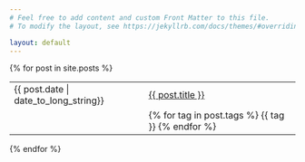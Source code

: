 ```yaml
---
# Feel free to add content and custom Front Matter to this file.
# To modify the layout, see https://jekyllrb.com/docs/themes/#overriding-theme-defaults

layout: default
---
```


{% for post in site.posts %}
<div class="post-list">
    <table style="width:100%">
        <tr>
            <td class="date">{{ post.date | date_to_long_string}}</td>
            <td class="title"><a href="{{ post.url | prepend: site.baseurl }}">{{ post.title }}</a></td>
        </tr>
        <!--<tr>
            <td/>
            <td class="excerpt">
                {{ post.excerpt}}
            </td>
        </tr>-->
        <tr>
            <td/>
            <td>
                {% for tag in post.tags %}
                    <span class="tag">{{ tag }}</span>
                {% endfor %}            
            </td>
        </tr>
    </table>

</div>
{% endfor %}